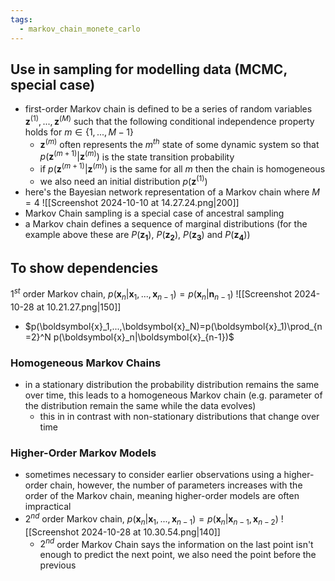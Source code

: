 ```yaml
---
tags:
  - markov_chain_monete_carlo
---
```

## Use in sampling for modelling data (MCMC, special case)
- first-order Markov chain is defined to be a series of random variables $\boldsymbol{z}^{(1)},...,\boldsymbol{z}^{(M)}$ such that the following conditional independence property holds for $m \in \{1,...,M-1\}$ 
	- $\boldsymbol{z}^{(m)}$ often represents the $m^{th}$ state of some dynamic system so that $p(\boldsymbol{z}^{(m+1)}|\boldsymbol{z}^{(m)})$ is the state transition probability
	- if $p(\boldsymbol{z}^{(m+1)}|\boldsymbol{z}^{(m)})$ is the same for all $m$ then the chain is homogeneous
	- we also need an initial distribution $p(\boldsymbol{z}^{(1)})$
- here's the Bayesian network representation of a Markov chain where $M=4$
![[Screenshot 2024-10-10 at 14.27.24.png|200]]
- Markov Chain sampling is a special case of ancestral sampling
- a Markov chain defines a sequence of marginal distributions (for the example above these are $P(\boldsymbol{z_1})$, $P(\boldsymbol{z_2})$, $P(\boldsymbol{z_3})$ and $P(\boldsymbol{z_4})$)
## To show dependencies
$1^{st}$ order Markov chain, $p(\boldsymbol{x}_n|\boldsymbol{x}_1,...,\boldsymbol{x}_{n-1})=p(\boldsymbol{x}_n|\boldsymbol{n}_{n-1})$
![[Screenshot 2024-10-28 at 10.21.27.png|150]]
- $p(\boldsymbol{x}_1,...,\boldsymbol{x}_N)=p(\boldsymbol{x}_1)\prod_{n=2}^N p(\boldsymbol{x}_n|\boldsymbol{x}_{n-1})$
### Homogeneous Markov Chains
- in a stationary distribution the probability distribution remains the same over time, this leads to a homogeneous Markov chain (e.g. parameter of the distribution remain the same while the data evolves)
	- this in in contrast with non-stationary distributions that change over time
### Higher-Order Markov Models
- sometimes necessary to consider earlier observations using a higher-order chain, however, the number of parameters increases with the order of the Markov chain, meaning higher-order models are often impractical
- $2^{nd}$ order Markov chain, $p(\boldsymbol{x}_n|\boldsymbol{x}_1,...,\boldsymbol{x}_{n-1})=p(\boldsymbol{x}_n|\boldsymbol{x}_{n-1},\boldsymbol{x}_{n-2})$
	![[Screenshot 2024-10-28 at 10.30.54.png|140]]
	-  $2^{nd}$ order Markov Chain says the information on the last point isn't enough to predict the next point, we also need the point before the previous

